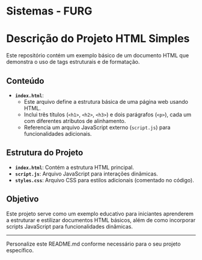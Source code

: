 # Sistemas - FURG 
# Descrição do Projeto HTML Simples

Este repositório contém um exemplo básico de um documento HTML que demonstra o uso de tags estruturais e de formatação.

## Conteúdo

- **`index.html`**: 
  - Este arquivo define a estrutura básica de uma página web usando HTML.
  - Inclui três títulos (`<h1>`, `<h2>`, `<h3>`) e dois parágrafos (`<p>`), cada um com diferentes atributos de alinhamento.
  - Referencia um arquivo JavaScript externo (`script.js`) para funcionalidades adicionais.

## Estrutura do Projeto

- **`index.html`**: Contém a estrutura HTML principal.
- **`script.js`**: Arquivo JavaScript para interações dinâmicas.
- **`styles.css`**: Arquivo CSS para estilos adicionais (comentado no código).

## Objetivo

Este projeto serve como um exemplo educativo para iniciantes aprenderem a estruturar e estilizar documentos HTML básicos, além de como incorporar scripts JavaScript para funcionalidades dinâmicas.

---

Personalize este README.md conforme necessário para o seu projeto específico.
